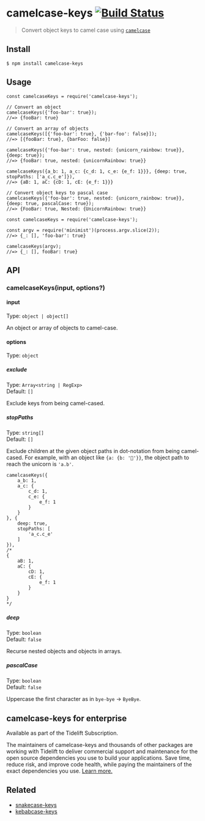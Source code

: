 camelcase-keys [![Build Status](https://travis-ci.org/sindresorhus/camelcase-keys.svg?branch=master)](https://travis-ci.org/sindresorhus/camelcase-keys)
========================================================================================================================================================

> Convert object keys to camel case using [`camelcase`](https://github.com/sindresorhus/camelcase)

Install
-------

    $ npm install camelcase-keys

Usage
-----

    const camelcaseKeys = require('camelcase-keys');

    // Convert an object
    camelcaseKeys({'foo-bar': true});
    //=> {fooBar: true}

    // Convert an array of objects
    camelcaseKeys([{'foo-bar': true}, {'bar-foo': false}]);
    //=> [{fooBar: true}, {barFoo: false}]

    camelcaseKeys({'foo-bar': true, nested: {unicorn_rainbow: true}}, {deep: true});
    //=> {fooBar: true, nested: {unicornRainbow: true}}

    camelcaseKeys({a_b: 1, a_c: {c_d: 1, c_e: {e_f: 1}}}, {deep: true, stopPaths: ['a_c.c_e']}),
    //=> {aB: 1, aC: {cD: 1, cE: {e_f: 1}}}

    // Convert object keys to pascal case
    camelcaseKeys({'foo-bar': true, nested: {unicorn_rainbow: true}}, {deep: true, pascalCase: true});
    //=> {FooBar: true, Nested: {UnicornRainbow: true}}

    const camelcaseKeys = require('camelcase-keys');

    const argv = require('minimist')(process.argv.slice(2));
    //=> {_: [], 'foo-bar': true}

    camelcaseKeys(argv);
    //=> {_: [], fooBar: true}

API
---

### camelcaseKeys(input, options?)

#### input

Type: `object | object[]`

An object or array of objects to camel-case.

#### options

Type: `object`

##### exclude

Type: `Array<string | RegExp>`  
Default: `[]`

Exclude keys from being camel-cased.

##### stopPaths

Type: `string[]`  
Default: `[]`

Exclude children at the given object paths in dot-notation from being camel-cased. For example, with an object like `{a: {b: '🦄'}}`, the object path to reach the unicorn is `'a.b'`.

    camelcaseKeys({
        a_b: 1,
        a_c: {
            c_d: 1,
            c_e: {
                e_f: 1
            }
        }
    }, {
        deep: true,
        stopPaths: [
            'a_c.c_e'
        ]
    }),
    /*
    {
        aB: 1,
        aC: {
            cD: 1,
            cE: {
                e_f: 1
            }
        }
    }
    */

##### deep

Type: `boolean`  
Default: `false`

Recurse nested objects and objects in arrays.

##### pascalCase

Type: `boolean`  
Default: `false`

Uppercase the first character as in `bye-bye` → `ByeBye`.

camelcase-keys for enterprise
-----------------------------

Available as part of the Tidelift Subscription.

The maintainers of camelcase-keys and thousands of other packages are working with Tidelift to deliver commercial support and maintenance for the open source dependencies you use to build your applications. Save time, reduce risk, and improve code health, while paying the maintainers of the exact dependencies you use. [Learn more.](https://tidelift.com/subscription/pkg/npm-camelcase-keys?utm_source=npm-camelcase-keys&utm_medium=referral&utm_campaign=enterprise&utm_term=repo)

Related
-------

-   [snakecase-keys](https://github.com/bendrucker/snakecase-keys)
-   [kebabcase-keys](https://github.com/mattiloh/kebabcase-keys)

